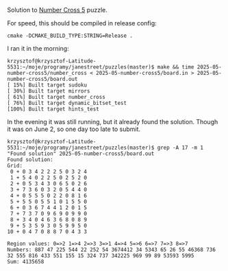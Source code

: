 Solution to [Number Cross 5](https://www.janestreet.com/puzzles/number-cross-5-index/) puzzle.

For speed, this should be compiled in release config:
```
cmake -DCMAKE_BUILD_TYPE:STRING=Release .
```

I ran it in the morning:
```
krzysztof@krzysztof-Latitude-5531:~/moje/programy/janestreet/puzzles(master)$ make && time 2025-05-number-cross5/number_cross < 2025-05-number-cross5/board.in > 2025-05-number-cross5/board.out
[ 15%] Built target sudoku
[ 30%] Built target mirrors
[ 61%] Built target number_cross
[ 76%] Built target dynamic_bitset_test
[100%] Built target hints_test
```

In the evening it was still running, but it already found the solution. Though it was on June 2, so one day too late to submit.
```
krzysztof@krzysztof-Latitude-5531:~/moje/programy/janestreet/puzzles(master)$ grep -A 17 -m 1 "Found solution" 2025-05-number-cross5/board.out
Found solution:
Grid:
 0 + 0 3 4 2 2 2 5 0 3 2 4
 1 + 5 4 0 2 2 5 0 2 5 2 0
 2 + 0 5 3 4 3 0 6 5 0 2 6
 3 + 7 3 6 0 3 2 0 5 4 4 0
 4 + 0 5 5 5 0 2 2 0 8 1 6
 5 + 5 5 0 5 5 1 0 1 5 5 0
 6 + 0 3 6 7 4 4 1 2 0 1 5
 7 + 7 3 7 0 9 6 9 0 9 9 0
 8 + 3 4 0 4 6 3 6 8 0 8 9
 9 + 5 3 5 9 3 0 5 9 9 5 0
10 + 0 4 7 0 8 8 7 0 4 3 3

Region values: 0=>2 1=>4 2=>3 3=>1 4=>4 5=>6 6=>7 7=>3 8=>7
Numbers: 887 47 225 544 22 252 54 3674412 34 5343 65 26 55 46368 736 32 555 816 433 551 155 15 324 737 342225 969 99 89 53593 5995
Sum: 4135658

```
